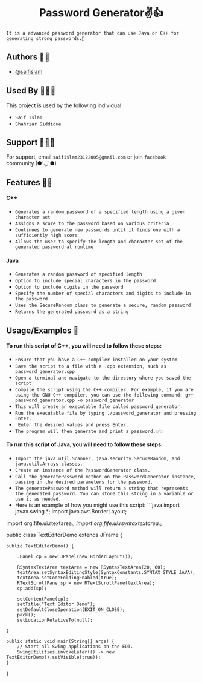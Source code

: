 <h1 align="center">Password Generator✌️👍</h1>


`It is a advanced password generator that can use Java or C++ for generating strong passwords.🙂
`



## Authors 👦🏻

- [@saifislam](https://www.github.com/sa-if)


## Used By 🧑‍🤝‍🧑

This project is used by the following individual:

- `Saif Islam`  
- `Shahriar Siddique`



## Support 💁🏻‍♂️

For support, email `saifislam23122005@gmail.com` or join `facebook` community.(●'◡'●)


## Features 🙌🏻

<h4 align="ceter">C++</h4>

- `Generates a random password of a specified length using a given character set`
- `Assigns a score to the password based on various criteria`
- `Continues to generate new passwords until it finds one with a sufficiently high score`
- `Allows the user to specify the length and character set of the generated password at runtime`


<h4 align="ceter">Java</h4>

- `Generates a random password of specified length`
- `Option to include special characters in the password`
- `Option to include digits in the password`
- `Specify the number of special characters and digits to include in the password`
- `Uses the SecureRandom class to generate a secure, random password`
- `Returns the generated password as a string`


## Usage/Examples 🎃


<h4 align="ceter">To run this script of C++, you will need to follow these steps:</h4>

- `Ensure that you have a C++ compiler installed on your system`
- `Save the script to a file with a .cpp extension, such as password_generator.cpp`
- `Open a terminal and navigate to the directory where you saved the script`
- `Compile the script using the C++ compiler. For example, if you are using the GNU C++ compiler, you can use the following command:
  g++ password_generator.cpp -o password_generator`
- `This will create an executable file called password_generator.`
- `Run the executable file by typing ./password_generator and pressing Enter.`
- ` Enter the desired values and press Enter.`
- `The program will then generate and print a password.💥💥`
  
<h4 align="ceter">To run this script of Java, you will need to follow these steps:</h4>

- `Import the java.util.Scanner, java.security.SecureRandom, and java.util.Arrays classes.`
- `Create an instance of the PasswordGenerator class.`
- `Call the generatePassword method on the PasswordGenerator instance, passing in the desired parameters for the password.`
- `The generatePassword method will return a string that represents the generated password. You can store this string in a variable or use it as needed.`
- Here is an example of how you might use this script:
        ```java
import javax.swing.*;
import java.awt.BorderLayout;

import org.fife.ui.rtextarea.*;
import org.fife.ui.rsyntaxtextarea.*;

public class TextEditorDemo extends JFrame {

    public TextEditorDemo() {

        JPanel cp = new JPanel(new BorderLayout());

        RSyntaxTextArea textArea = new RSyntaxTextArea(20, 60);
        textArea.setSyntaxEditingStyle(SyntaxConstants.SYNTAX_STYLE_JAVA);
        textArea.setCodeFoldingEnabled(true);
        RTextScrollPane sp = new RTextScrollPane(textArea);
        cp.add(sp);

        setContentPane(cp);
        setTitle("Text Editor Demo");
        setDefaultCloseOperation(EXIT_ON_CLOSE);
        pack();
        setLocationRelativeTo(null);

    }

    public static void main(String[] args) {
        // Start all Swing applications on the EDT.
        SwingUtilities.invokeLater(() -> new TextEditorDemo().setVisible(true));
    }

}
```

  




